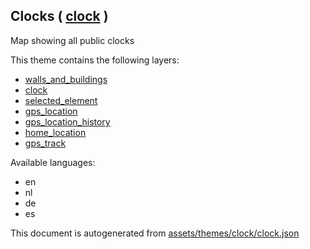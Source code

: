 [//]: # (WARNING: this file is automatically generated. Please find the sources at the bottom and edit those sources)

 Clocks ( [clock](https://mapcomplete.osm.be/clock) ) 
------------------------------------------------------



Map showing all public clocks

This theme contains the following layers:



  - [walls_and_buildings](../Layers/walls_and_buildings.md)
  - [clock](../Layers/clock.md)
  - [selected_element](../Layers/selected_element.md)
  - [gps_location](../Layers/gps_location.md)
  - [gps_location_history](../Layers/gps_location_history.md)
  - [home_location](../Layers/home_location.md)
  - [gps_track](../Layers/gps_track.md)


Available languages:



  - en
  - nl
  - de
  - es
 

This document is autogenerated from [assets/themes/clock/clock.json](https://github.com/pietervdvn/MapComplete/blob/develop/assets/themes/clock/clock.json)
